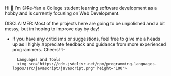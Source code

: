  Hi 👋 I’m @Re-Yan a College student learning software development as a hobby and is currently focusing on Web Development. 

DISCLAIMER: Most of the projects here are going to be unpolished and a bit messy, but im hoping to improve day by day! 

* If you have any criticisms or suggestions, feel free to give me a heads up 
as I highly appreciate feedback and guidance from more experienced programmers. Cheers! ✨

        Languages and Tools
        <img src="https://cdn.jsdelivr.net/npm/programming-languages-logos/src/javascript/javascript.png" height="100">
<!---
Re-Yan/Re-Yan is a ✨ special ✨ repository because its `README.md` (this file) appears on your GitHub profile.
You can click the Preview link to take a look at your changes.
--->
